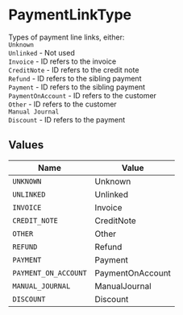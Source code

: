 # PaymentLinkType

Types of payment line links, either:  
`Unknown`  
`Unlinked` - Not used  
`Invoice` - ID refers to the invoice  
`CreditNote` - ID refers to the credit note  
`Refund` - ID refers to the sibling payment  
`Payment` - ID refers to the sibling payment  
`PaymentOnAccount` - ID refers to the customer  
`Other` - ID refers to the customer  
`Manual Journal`  
`Discount` - ID refers to the payment


## Values

| Name                 | Value                |
| -------------------- | -------------------- |
| `UNKNOWN`            | Unknown              |
| `UNLINKED`           | Unlinked             |
| `INVOICE`            | Invoice              |
| `CREDIT_NOTE`        | CreditNote           |
| `OTHER`              | Other                |
| `REFUND`             | Refund               |
| `PAYMENT`            | Payment              |
| `PAYMENT_ON_ACCOUNT` | PaymentOnAccount     |
| `MANUAL_JOURNAL`     | ManualJournal        |
| `DISCOUNT`           | Discount             |